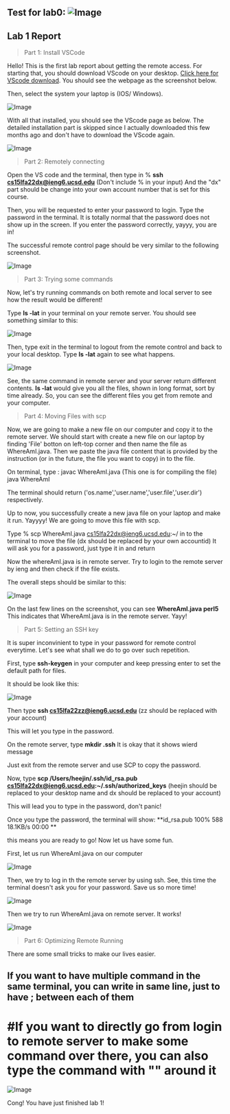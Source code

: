 Test for lab0:
![Image](screenshot.jpg)
----
## Lab 1 Report
> Part 1: Install VSCode

Hello! This is the first lab report about getting the remote access. For starting that, you should download VScode on your desktop. [Click here for VScode download](https://www.youtube.com). You should see the webpage as the screenshot below. 

Then, select the system your laptop is (IOS/ Windows).

![Image](step1.jpg)

With all that installed, you should see the VScode page as below. The detailed installation part is skipped since I actually downloaded this few months ago and don't have to download the VScode again.

![Image](step2.jpg)

> Part 2: Remotely connecting

Open the VS code and the terminal, then type in % **ssh cs15lfa22dx@ieng6.ucsd.edu** (Don't include % in your input) And the "dx" part should be change into your own account number that is set for this course.

Then, you will be requested to enter your password to login. Type the password in the terminal. It is totally normal that the password does not show up in the screen. If you enter the password correctly, yayyy, you are in!

The successful remote control page should be very similar to the following screenshot.

![Image](step3.jpg)

> Part 3: Trying some commands

Now, let's try running commands on both remote and local server to see how the result would be different!

Type **ls -lat** in your terminal on your remote server. You should see something similar to this:

![Image](step4.jpg)

Then, type exit in the terminal to logout from the remote control and back to your local desktop. Type **ls -lat** again to see what happens.

![Image](step5.jpg)

See, the same command in remote server and your server return different contents. **ls -lat** would give you all the files, shown in long format, sort by time already. So, you can see the different files you get from remote and your computer.

> Part 4: Moving Files with scp

Now, we are going to make a new file on our computer and copy it to the remote server. We should start with create a new file on our laptop by finding 'File' botton on left-top corner and then name the file as WhereAmI.java. Then we paste the java file content that is provided by the instruction (or in the future, the file you want to copy) in to the file.

On terminal, type :
javac WhereAmI.java (This one is for compiling the file)
java WhereAmI

The terminal should return ('os.name','user.name','user.file','user.dir') respectively.

Up to now, you successfully create a new java file on your laptop and make it run. Yayyyy! We are going to move this file with scp.

Type % scp WhereAmI.java cs15lfa22dx@ieng6.ucsd.edu:~/ in to the terminal to move the file (dx should be replaced by your own accountid)
It will ask you for a password, just type it in and return

Now the whereAmI.java is in remote server. Try to login to the remote server by ieng and then check if the file exists.

The overall steps should be similar to this:

![Image](step6.jpg)

On the last few lines on the screenshot, you can see **WhereAmI.java  perl5** This indicates that WhereAmI.java is in the remote server. Yayy!

> Part 5: Setting an SSH key

It is super inconvinient to type in your password for remote control everytime. Let's see what shall we do to go over such repetition.

First, type **ssh-keygen** in your computer and keep pressing enter to set the default path for files.

It should be look like this:

![Image](step7.jpg)

Then type **ssh cs15lfa22zz@ieng6.ucsd.edu** (zz should be replaced with your account)

This will let you type in the password.

On the remote server, type **mkdir .ssh** It is okay that it shows wierd message

Just exit from the remote server and use SCP to copy the password.

Now, type **scp /Users/heejin/.ssh/id_rsa.pub cs15lfa22dx@ieng6.ucsd.edu:~/.ssh/authorized_keys** (heejin should be replaced to your desktop name and dx should be replaced to your account)

This will lead you to type in the password, don't panic!

Once you type the password, the terminal will show:
**id_rsa.pub                                                                                                         100%  588    18.1KB/s   00:00 **

this means you are ready to go! Now let us have some fun.

First, let us run WhereAmI.java on our computer

![Image](step8.jpg)

Then, we try to log in th the remote server by using ssh. See, this time the terminal doesn't ask you for your password. Save us so more time!

![Image](step9.jpg)

Then we try to run WhereAmI.java on remote server. It works!

![Image](step10.jpg)

> Part 6: Optimizing Remote Running

There are some small tricks to make our lives easier. 

## If you want to have multiple command in the same terminal, you can write in same line, just to have ; between each of them

# #If you want to directly go from login to remote server to make some command over there, you can also type the command with "" around it

![Image](step11.jpg)

Cong! You have just finished lab 1!
